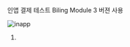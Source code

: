 인앱 결제 테스트 Biling Module 3 버젼 사용


![inapp](https://user-images.githubusercontent.com/28819051/139679387-f9e3910b-f7c5-434e-ac31-a6b06280d0ba.jpg)


1.
